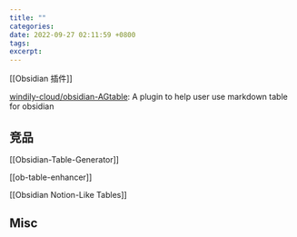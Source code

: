 ```yaml
---
title: ""
categories: 
date: 2022-09-27 02:11:59 +0800
tags: 
excerpt: 
---
```


[[Obsidian 插件]]

[windily-cloud/obsidian-AGtable](https://github.com/windily-cloud/obsidian-AGtable): A plugin to help user use markdown table for obsidian



## 竞品

[[Obsidian-Table-Generator]]

[[ob-table-enhancer]]


[[Obsidian Notion-Like Tables]]



## Misc





